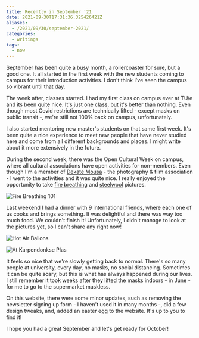 ```yaml
---
title: Recently in September '21
date: 2021-09-30T17:31:36.325426421Z
aliases:
  - /2021/09/30/september-2021/
categories:
  - writings
tags:
  - now
---
```


September has been quite a busy month, a rollercoaster for sure, but a good one. It all started in the first week with the new students coming to campus for their introduction activities. I don't think I've seen the campus so vibrant until that day.

<!--more-->

The week after, classes started. I had my first class on campus ever at TU/e and its been quite nice. It's just one class, but it's better than nothing. Even though most Covid restrictions are technically lifted - except masks on public transit -, we're still not 100% back on campus, unfortunately.

I also started mentoring new master's students on that same first week. It's been quite a nice experience to meet new people that have never studied here and come from all different backgrounds and places. I might write about it more extensively in the future.

During the second week, there was the Open Cultural Week on campus, where all cultural associations have open activities for non-members. Even though I'm a member of [Dekate Mousa](https://dekatemousa.nl/) - the photography & film association - I went to the activities and it was quite nice. I really enjoyed the opportunity to take [fire breathing](/2021/09/16/fire-breathing) and [steelwool](/2021/09/16/fire-steelwool) pictures. 

![Fire Breathing 101](cdn:/2021-09-fire-02?class=fw)

Last weekend I had a dinner with 9 international friends, where each one of us cooks and brings something. It was delightful and there was way too much food. We couldn't finish it! Unfortunately, I didn't manage to look at the pictures yet, so I can't share any right now!

<div class="fw fg">

![Hot Air Ballons](cdn:/987ba0f7747193c13ab2141c7f555eb464de62636b0998ac60c7d4f4c8e47f27)

![At Karpendonkse Plas](cdn:/3d99fbfd4a582a7520400aa01d5a4aec3ce94b3f68018ccb66d8075dd7e1b537)

</div>


It feels so nice that we're slowly getting back to normal. There's so many people at university, every day, no masks, no social distancing. Sometimes it can be quite scary, but this is what has always happened during our lives. I still remember it took weeks after they lifted the masks indoors - in June - for me to go to the supermarket maskless.

On this website, there were some minor updates, such as removing the newsletter signing up form - I haven't used it in many months -, did a few design tweaks, and, added an easter egg to the website. It's up to you to find it!

I hope you had a great September and let's get ready for October!
